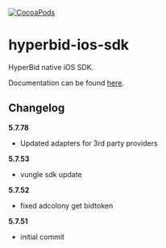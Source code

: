 [![CocoaPods](https://img.shields.io/cocoapods/v/HyperBidiOS.svg)](https://cocoapods.org/pods/HyperBidiOS)

hyperbid-ios-sdk
================

HyperBid native iOS SDK.

Documentation can be found [here](https://docs.hyperbid.com/#/en-us/ios/GetStarted/HyperBid_Get_Started).

Changelog
---------
<!--(CHANGELOG_TOP)-->

**5.7.78**
* Updated adapters for 3rd party providers

**5.7.53**
* vungle sdk update

**5.7.52**
* fixed adcolony get bidtoken

**5.7.51**
* initial commit

